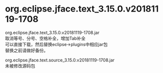 # org.eclipse.jface.text_3.15.0.v20181119-1708    

org.eclipse.jface.text_3.15.0.v20181119-1708.jar   
取消等号、分号、空格补全，增加Tab补全    
可以直接下载，然后替换eclipse->plugins中相应jar包    
替换之前请做好备份。    

org.eclipse.jface.text.source_3.15.0.v20181119-1708.jar     
未被修改源码包 
